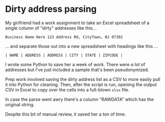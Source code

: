 
# Dirty address parsing

My girlfriend had a work assignment to take an Excel spreadsheet of a single column of "dirty" addresses like this...

```
Business Name Here 123 Address Rd, CityTown, NJ 07302
```

... and separate those out into a new spreadsheet with headings like this ...

```
| NAME | ADDRESS | ADDRESS | CITY | STATE | ZIPCODE |
```

I wrote some Python to save her a week of work. There were *a lot* of addresses but I've just included a sample that's been pseudonymized.

Prep work involved saving the dirty address list as a CSV to more easily pull it into Python for cleaning. Then, after the script is run, opening the output CSV in Excel to copy over the cells into a full-blown `xlsx` file.

In case the parse went awry there's a column "RAWDATA" which has the original string.

Despite this bit of manual review, it saved her a ton of time.

